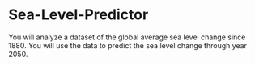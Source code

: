 # Sea-Level-Predictor
You will analyze a dataset of the global average sea level change since 1880. You will use the data to predict the sea level change through year 2050.
